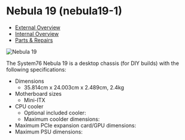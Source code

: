 # Nebula 19 (nebula19-1)

- [External Overview](./external-overview.md)
- [Internal Overview](./internal-overview.md)
- [Parts & Repairs](./repairs.md)

![Nebula 19](./img/nebula19-1.webp)

The System76 Nebula 19 is a desktop chassis (for DIY builds) with the following specifications:

- Dimensions
    - 35.814cm x 24.003cm x 2.489cm, 2.4kg
- Motherboard sizes
    - Mini-ITX
- CPU cooler
    - Optional included cooler: 
    - Maximum coolder dimensions: 
- Maximum PCIe expansion card/GPU dimensions: 
- Maximum PSU dimensions: 